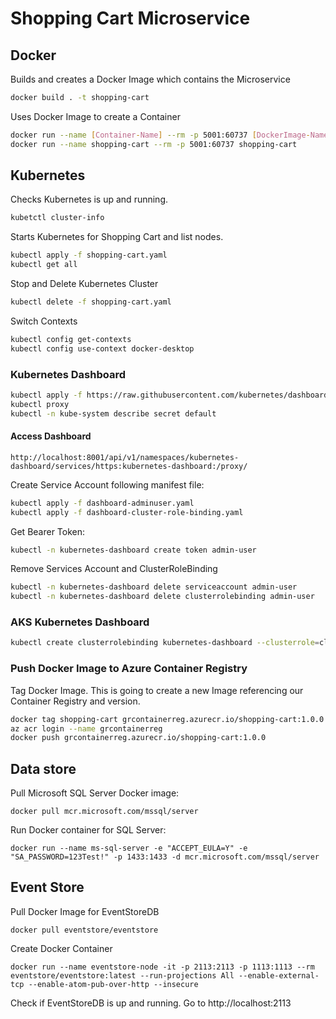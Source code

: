 # Shopping Cart Microservice

## Docker

Builds and creates a Docker Image which contains the Microservice
```bash
docker build . -t shopping-cart
````

Uses Docker Image to create a Container
```bash
docker run --name [Container-Name] --rm -p 5001:60737 [DockerImage-Name]
docker run --name shopping-cart --rm -p 5001:60737 shopping-cart
```

## Kubernetes

Checks Kubernetes is up and running.
```bash
kubetctl cluster-info
```

Starts Kubernetes for Shopping Cart and list nodes.
```bash
kubectl apply -f shopping-cart.yaml
kubectl get all
```

Stop and Delete Kubernetes Cluster
```bash
kubectl delete -f shopping-cart.yaml
```

Switch Contexts
```bash
kubectl config get-contexts
kubectl config use-context docker-desktop
```

### Kubernetes Dashboard
```bash
kubectl apply -f https://raw.githubusercontent.com/kubernetes/dashboard/v2.7.0/aio/deploy/recommended.yaml
kubectl proxy
kubectl -n kube-system describe secret default
```

#### Access Dashboard

```text
http://localhost:8001/api/v1/namespaces/kubernetes-dashboard/services/https:kubernetes-dashboard:/proxy/
```

Create Service Account following manifest file:
```bash
kubectl apply -f dashboard-adminuser.yaml
kubectl apply -f dashboard-cluster-role-binding.yaml
```

Get Bearer Token:
```bash
kubectl -n kubernetes-dashboard create token admin-user
```

Remove Services Account and ClusterRoleBinding
```bash
kubectl -n kubernetes-dashboard delete serviceaccount admin-user
kubectl -n kubernetes-dashboard delete clusterrolebinding admin-user
```

### AKS Kubernetes Dashboard

```bash
kubectl create clusterrolebinding kubernetes-dashboard --clusterrole=cluster-admin --serviceaccount=kube-system:kubernetes-dashboard
```

### Push Docker Image to Azure Container Registry

Tag Docker Image. This is going to create a new Image referencing our Container Registry and version.

```bash
docker tag shopping-cart grcontainerreg.azurecr.io/shopping-cart:1.0.0
az acr login --name grcontainerreg
docker push grcontainerreg.azurecr.io/shopping-cart:1.0.0
```

## Data store

Pull Microsoft SQL Server Docker image:
```batch
docker pull mcr.microsoft.com/mssql/server 
``` 

Run Docker container for SQL Server:
```batch
docker run --name ms-sql-server -e "ACCEPT_EULA=Y" -e "SA_PASSWORD=123Test!" -p 1433:1433 -d mcr.microsoft.com/mssql/server
``` 

## Event Store 

Pull Docker Image for EventStoreDB
```batch
docker pull eventstore/eventstore
```

Create Docker Container
```batch
docker run --name eventstore-node -it -p 2113:2113 -p 1113:1113 --rm eventstore/eventstore:latest --run-projections All --enable-external-tcp --enable-atom-pub-over-http --insecure
```

Check if EventStoreDB is up and running. Go to http://localhost:2113
